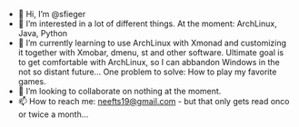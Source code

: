 - 👋 Hi, I’m @sfieger
- 👀 I’m interested in a lot of different things. At the moment: ArchLinux, Java, Python
- 🌱 I’m currently learning to use ArchLinux with Xmonad and customizing it together with Xmobar, dmenu, st and other software. Ultimate goal is to get comfortable with ArchLinux, so I can abbandon Windows in the not so distant future... One problem to solve: How to play my favorite games.
- 💞️ I’m looking to collaborate on nothing at the moment.
- 📫 How to reach me: neefts19@gmail.com - but that only gets read onco or twice a month...

<!---
sfieger/sfieger is a ✨ special ✨ repository because its `README.md` (this file) appears on your GitHub profile.
You can click the Preview link to take a look at your changes.
--->
